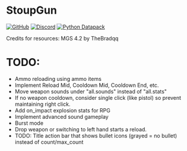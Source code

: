 
# StoupGun

[![GitHub](https://img.shields.io/github/v/release/Stoupy51/StoupGun?logo=github&label=GitHub)](https://github.com/Stoupy51/StoupGun/releases/latest)
[![Discord](https://img.shields.io/discord/1216400498488377467?label=Discord&logo=discord)](https://discord.gg/anxzu6rA9F)
[![Python Datapack](https://img.shields.io/github/v/release/Stoupy51/python_datapack?logo=github&label=Python%20Datapack)](https://github.com/Stoupy51/PythonDatapackTemplate)

Credits for resources: MGS 4.2 by TheBradqq

# TODO:
- Ammo reloading using ammo items
- Implement Reload Mid, Cooldown Mid, Cooldown End, etc.
- Move weapon sounds under "all.sounds" instead of "all.stats"
- If no weapon cooldown, consider single click (like pistol) so prevent maintaining right click.
- Add on_impact explosion stats for RPG
- Implement advanced sound gameplay
- Burst mode
- Drop weapon or switching to left hand starts a reload.
- TODO: Title action bar that shows bullet icons (grayed = no bullet) instead of count/max_count


